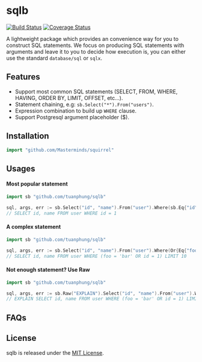 # sqlb
[![Build Status](https://travis-ci.org/tuanphung/sqlb.svg?branch=master)](https://travis-ci.org/tuanphubg/sqlb) [![Coverage Status](https://coveralls.io/repos/github/tuanphung/sqlb/badge.svg)](https://coveralls.io/github/tuanphung/sqlb)

A lightweight package which provides an convenience way for you to construct SQL statements. We focus on producing SQL statements with arguments and leave it to you to decide how execution is, you can either use the standard `database/sql` or `sqlx`.

## Features
* Support most common SQL statements (SELECT, FROM, WHERE, HAVING, ORDER BY, LIMIT, OFFSET, etc...).
* Statement chaining, e.g: `sb.Select("*").From("users")`.
* Expression combination to build up `WHERE` clause.
* Support Postgresql argument placeholder ($).

## Installation
```go
import "github.com/Masterminds/squirrel"
```

## Usages

#### Most popular statement
```go
import sb "github.com/tuanphung/sqlb"

sql, args, err := sb.Select("id", "name").From("user").Where(sb.Eq{"id", 1}).ToExpr()
// SELECT id, name FROM user WHERE id = 1
```

#### A complex statement
```go
import sb "github.com/tuanphung/sqlb"

sql, args, err := sb.Select("id", "name").From("user").Where(Or{Eq{"foo", "bar"}, Eq{"id", 1}}).Offset(0).Limit(10).ToExpr()
// SELECT id, name FROM user WHERE (foo = 'bar' OR id = 1) LIMIT 10
```

#### Not enough statement? Use Raw
```go
import sb "github.com/tuanphung/sqlb"

sql, args, err := sb.Raw("EXPLAIN").Select("id", "name").From("user").Where(Or{Eq{"foo", "bar"}, Eq{"id", 1}}).Offset(0).Limit(10).ToExpr()
// EXPLAIN SELECT id, name FROM user WHERE (foo = 'bar' OR id = 1) LIMIT 10
```

## FAQs

## License
sqlb is released under the
[MIT License](http://www.opensource.org/licenses/MIT).
